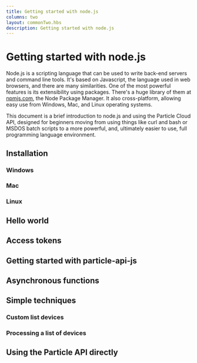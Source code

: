 ```yaml
---
title: Getting started with node.js
columns: two
layout: commonTwo.hbs
description: Getting started with node.js
---
```


# Getting started with node.js

Node.js is a scripting language that can be used to write back-end servers and command line tools. It's based on Javascript, the language used in web browsers, and there are many similarities. One of the most powerful features is its extensibility using packages. There's a huge library of them at [npmjs.com](https://www.npmjs.com/), the Node Package Manager. It also cross-platform, allowing easy use from Windows, Mac, and Linux operating systems.

This document is a brief introduction to node.js and using the Particle Cloud API, designed for beginners moving from using things like curl and bash or MSDOS batch scripts to a more powerful, and, ultimately easier to use, full programming language environment.

## Installation

### Windows

### Mac

### Linux

## Hello world

## Access tokens

## Getting started with particle-api-js

## Asynchronous functions


## Simple techniques

### Custom list devices

### Processing a list of devices



## Using the Particle API directly

